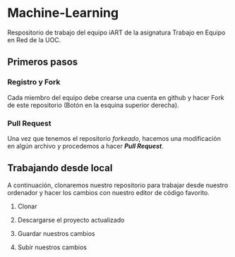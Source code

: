 # Machine-Learning
Respositorio de trabajo del equipo iART de la asignatura Trabajo en Equipo en Red de la UOC.

## Primeros pasos
### Registro y Fork
Cada miembro del equipo debe crearse una cuenta en github y hacer Fork de este repositorio (Botón en la esquina superior derecha).
### Pull Request
Una vez que tenemos el repositorio _forkeado_, hacemos una modificación en algún archivo y procedemos a hacer ***Pull Request***.

## Trabajando desde local
A continuación, clonaremos nuestro repositorio para trabajar desde nuestro ordenador y hacer los cambios con nuestro editor de código favorito.
1. Clonar

2. Descargarse el proyecto actualizado

3. Guardar nuestros cambios

4. Subir nuestros cambios

